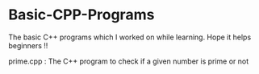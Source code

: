 # Basic-CPP-Programs
The basic C++ programs which I worked on while learning. Hope it helps beginners !! 

prime.cpp : The C++ program to check if a given number is prime or not
